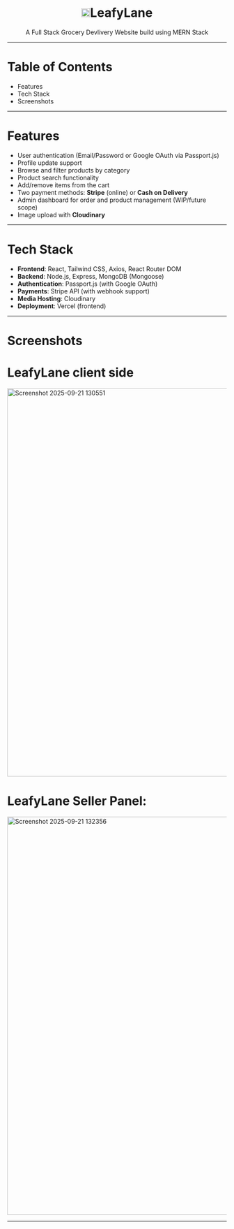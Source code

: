 <div align="center">
  <h1><img src="https://leafylane-client.vercel.app/favicon.png" width="20" height="20" alt=":LeafyLane Favicon">LeafyLane</h1>
  <p>
    A Full Stack Grocery Devlivery Website build using MERN Stack
  </p>
</div>

---

# Table of Contents

- Features
- Tech Stack
- Screenshots

---

# Features

- User authentication (Email/Password or Google OAuth via Passport.js)
- Profile update support
- Browse and filter products by category
- Product search functionality
- Add/remove items from the cart
- Two payment methods: **Stripe** (online) or **Cash on Delivery**
- Admin dashboard for order and product management (WIP/future scope)
- Image upload with **Cloudinary**

---

# Tech Stack

- **Frontend**: React, Tailwind CSS, Axios, React Router DOM
- **Backend**: Node.js, Express, MongoDB (Mongoose)
- **Authentication**: Passport.js (with Google OAuth)
- **Payments**: Stripe API (with webhook support)
- **Media Hosting**: Cloudinary
- **Deployment**: Vercel (frontend)

---

# Screenshots

# LeafyLane client side
<img width="1879" height="889" alt="Screenshot 2025-09-21 130551" src="https://github.com/user-attachments/assets/6458c295-5bfc-484e-9fae-b27da95aedba" />

# LeafyLane Seller Panel:
<img width="1875" height="912" alt="Screenshot 2025-09-21 132356" src="https://github.com/user-attachments/assets/a2523a17-4aaa-463e-8529-a13f82d0c1eb" />

---



